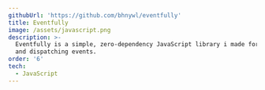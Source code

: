 ```yaml
---
githubUrl: 'https://github.com/bhnywl/eventfully'
title: Eventfully
image: /assets/javascript.png
description: >-
  Eventfully is a simple, zero-dependency JavaScript library i made for handling
  and dispatching events.
order: '6'
tech:
  - JavaScript
---
```

